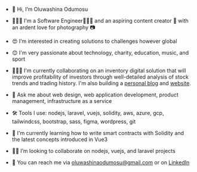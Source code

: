 - 👋 Hi, I’m Oluwashina Odumosu

- 🙎🏽‍♂️ I'm a Software Engineer👨🏽‍💻 and an aspiring content creator 🚀 with an ardent love for photography 📷

- 😍 I’m interested in creating solutions to challenges however global 

- 😊 I'm very passionate about technology, charity, education, music, and sport

- 👨🏽‍🏭 I'm currently collaborating on an inventory digital solution that will improve profitability of investors through well-detailed analysis of stock trends and trading history. I'm also building a [personal blog]() and [website](https://www.figma.com/file/lyF4xRPEopCoebxYuOqgqE/0dumz-Portfolio?node-id=0%3A1). 

- 💬 Ask me about web design, web application development, product management, infrastructure as a service

- 🛠️ Tools I use: nodejs, laravel, vuejs, solidity, aws, azure, gcp, tailwindcss, bootstrap, sass, figma, wordpress, git

- 🌱 I'm currently learning how to write smart contracts with Solidity and the latest concepts introduced in Vue3

- 🤝🏽 I’m looking to collaborate on nodejs, vuejs, and laravel projects

- 📡 You can reach me via [oluwashinaodumosu@gmail.com](mailto:oluwashinaodumosu@gmail.com) or on [LinkedIn](https://www.linkedin.com/in/odumz/)

<!-- - 🤡 Fun fact: I learnt how to swim when I almost  -->
